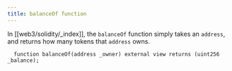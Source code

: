 ```yaml
---
title: balanceOf function
---
```


In [[web3/solidity/_index]], the `balanceOf` function simply takes an `address`, and returns how many tokens that `address` owns.

```solidity
  function balanceOf(address _owner) external view returns (uint256 _balance);
```
